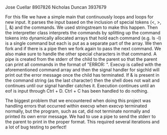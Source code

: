 Jose Cuellar 8907826 Nicholas Duncan 3937679

For this file we have a simple main that continuously loops and loops for new input. It parses the input based on the inclusion of special tokens (<, >, |, &) and the commands. We used stringstream to make this happen. Then the interpretter class interprets the commands by splitting up the command tokens into dynamically allocated arrays that hold each command (e.g. ls -l) is a single command but each is put as a separate part of the array. We then fork and if there is a pipe then we fork again to pass the next command. We also make sure to handle the other special characters in that command. A pipe is created from the stderr of the child to the parent so that the parent can print all commands in the format of "ERROR: ". Execvp is called with the aforementioned command array and then the signal handler for sigchld will print out the error message once the child has terminated. If & is present in the command string (as the last character) then the shell does not wait and continues until our signal handler catches it. Execution continues until an eof is input through Ctrl + D. Ctrl + C has been handled to do nothing.

The biggest problem that we encountered when doing this project was handling errors that occurred within execvp when execvp terminated normally, but the program, such as cat, did not terminate normally and printed its own error message. We had to use a pipe to send the stderr to the parent to print in the proper format. This required several iterations and a lot of bug testing to perfect!
